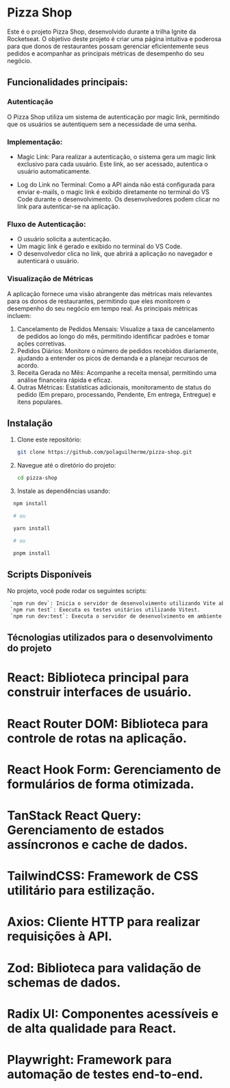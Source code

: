 # Pizza Shop

Este é o projeto Pizza Shop, desenvolvido durante a trilha Ignite da Rocketseat. O objetivo deste projeto é criar uma página intuitiva e poderosa para que donos de restaurantes possam gerenciar eficientemente seus pedidos e acompanhar as principais métricas de desempenho do seu negócio.

## Funcionalidades principais:


### Autenticação

O Pizza Shop utiliza um sistema de autenticação por magic link, permitindo que os usuários se autentiquem sem a necessidade de uma senha.

### Implementação:

- Magic Link: Para realizar a autenticação, o sistema gera um magic link exclusivo para cada usuário. Este link, ao ser acessado, autentica o usuário automaticamente.

- Log do Link no Terminal: Como a API ainda não está configurada para enviar e-mails, o magic link é exibido diretamente no terminal do VS Code durante o desenvolvimento. Os desenvolvedores podem clicar no link para autenticar-se na aplicação.

### Fluxo de Autenticação:

- O usuário solicita a autenticação.
- Um magic link é gerado e exibido no terminal do VS Code.
- O desenvolvedor clica no link, que abrirá a aplicação no navegador e autenticará o usuário.

### Visualização de Métricas

A aplicação fornece uma visão abrangente das métricas mais relevantes para os donos de restaurantes, permitindo que eles monitorem o desempenho do seu negócio em tempo real. As principais métricas incluem:

1. Cancelamento de Pedidos Mensais: Visualize a taxa de cancelamento de pedidos ao longo do mês, permitindo identificar padrões e tomar ações corretivas.
2. Pedidos Diários: Monitore o número de pedidos recebidos diariamente, ajudando a entender os picos de demanda e a planejar recursos de acordo.
3. Receita Gerada no Mês: Acompanhe a receita mensal, permitindo uma análise financeira rápida e eficaz.
4. Outras Métricas: Estatísticas adicionais, monitoramento de status do pedido (Em preparo, processando, Pendente, Em entrega, Entregue) e itens populares.


## Instalação

1. Clone este repositório:

   ```bash
   git clone https://github.com/polaguilherme/pizza-shop.git


2. Navegue até o diretório do projeto:

    ```bash
    cd pizza-shop
    ```
    
3. Instale as dependências usando:

```bash 
  npm install

  # ou

  yarn install

  # ou 

  pnpm install
```
 ## Scripts Disponíveis

 No projeto, você pode rodar os seguintes scripts:

```bash
 `npm run dev`: Inicia o servidor de desenvolvimento utilizando Vite abrindo o localhost na porta 5173.
 `npm run test`: Executa os testes unitários utilizando Vitest.
 `npm run dev:test`: Executa o servidor de desenvolvimento em ambiente de teste
 ```

## Técnologias utilizados para o desenvolvimento do projeto

# React: Biblioteca principal para construir interfaces de usuário.
# React Router DOM: Biblioteca para controle de rotas na aplicação.
# React Hook Form: Gerenciamento de formulários de forma otimizada.
# TanStack React Query: Gerenciamento de estados assíncronos e cache de dados.
# TailwindCSS: Framework de CSS utilitário para estilização.
# Axios: Cliente HTTP para realizar requisições à API.
# Zod: Biblioteca para validação de schemas de dados.
# Radix UI: Componentes acessíveis e de alta qualidade para React.
# Playwright: Framework para automação de testes end-to-end.



